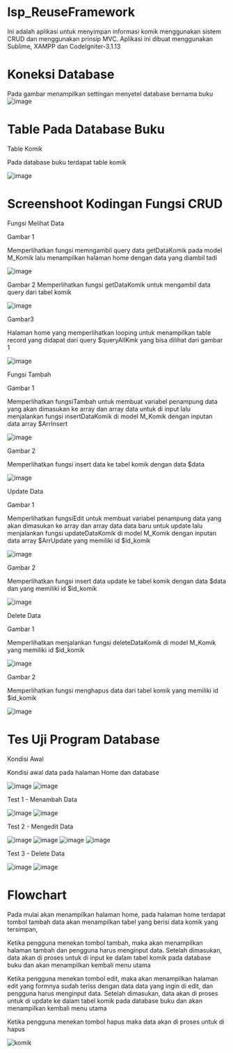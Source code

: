 # lsp_ReuseFramework
Ini adalah aplikasi untuk menyimpan informasi komik menggunakan sistem CRUD dan menggunakan prinsip MVC. Aplikasi ini dibuat menggunakan Sublime, XAMPP dan CodeIgniter-3.1.13

# Koneksi Database
Pada gambar menampilkan settingan menyetel database bernama buku
![image](https://user-images.githubusercontent.com/76039896/176997732-fd5eff46-dd0f-4a2e-b897-db57d7c9bdcd.png)

# Table Pada Database Buku
Table Komik

Pada database buku terdapat table komik

![image](https://user-images.githubusercontent.com/76039896/176997746-f1c21065-b5b2-437b-a21c-f50f205adbfc.png)

# Screenshoot Kodingan Fungsi CRUD

Fungsi Melihat Data

Gambar 1

Memperlihatkan fungsi memngambil query data getDataKomik pada model M_Komik lalu menampilkan halaman home dengan data yang diambil tadi

![image](https://user-images.githubusercontent.com/76039896/176997777-325b866a-636b-458a-bc08-371ca384906d.png)

Gambar 2
Memperlihatkan fungsi getDataKomik untuk mengambil data query dari tabel komik

![image](https://user-images.githubusercontent.com/76039896/176998023-cca56981-33ee-47e1-afab-159bf7168da9.png)

Gambar3

Halaman home yang memperlihatkan looping untuk menampilkan table record yang didapat dari query $queryAllKmk yang bisa dilihat dari gambar 1

![image](https://user-images.githubusercontent.com/76039896/176997778-658c2179-1c7f-4602-8588-cb8ec781127d.png)

Fungsi Tambah

Gambar 1

Memperlihatkan fungsiTambah untuk membuat variabel penampung  data yang akan dimasukan ke array dan array data untuk di input lalu menjalankan fungsi insertDataKomik di model M_Komik dengan inputan data array $ArrInsert	

![image](https://user-images.githubusercontent.com/76039896/176997787-ca2e1c78-ca62-4c3e-912e-e84bfba130f3.png)

Gambar 2

Memperlihatkan fungsi insert data ke tabel komik dengan data $data

![image](https://user-images.githubusercontent.com/76039896/176997789-174372b5-8e26-4882-8c7c-aa81360d82f0.png)

Update Data


Gambar 1

Memperlihatkan fungsiEdit untuk membuat	variabel penampung  data yang akan dimasukan ke array dan array data data baru untuk update lalu menjalankan fungsi updateDataKomik di model M_Komik dengan inputan data array $ArrUpdate yang memiliki id $id_komik

![image](https://user-images.githubusercontent.com/76039896/176997792-86a5ca83-1a50-4531-ab22-a5a3688d013b.png)

Gambar 2

Memperlihatkan fungsi insert data update ke tabel komik dengan data $data dan yang memiliki id $id_komik

![image](https://user-images.githubusercontent.com/76039896/176997797-c21cd13e-620b-4558-9788-f5b07dc5b57f.png)

Delete Data

Gambar 1

Memperlihatkan menjalankan fungsi deleteDataKomik di model M_Komik yang memiliki id $id_komik

![image](https://user-images.githubusercontent.com/76039896/176997805-dd3a7362-c334-406d-9612-b75052b8ed12.png)

Gambar 2

Memperlihatkan fungsi menghapus data dari tabel komik yang memiliki id $id_komik

![image](https://user-images.githubusercontent.com/76039896/176997806-9a54611a-43a4-4a99-91fa-2307a043c8cd.png)

# Tes Uji Program Database

Kondisi Awal

Kondisi awal data pada halaman Home dan database

![image](https://user-images.githubusercontent.com/76039896/176997859-c4b183e5-4292-4ed0-9e37-92e77adb9afc.png)
![image](https://user-images.githubusercontent.com/76039896/176997819-0bd672c5-df20-4e32-a243-be097b94fd37.png)

Test 1 - Menambah Data

![image](https://user-images.githubusercontent.com/76039896/176998491-c640e029-4e27-4ab0-90f0-8a6d02e47374.png)
![image](https://user-images.githubusercontent.com/76039896/176998496-ecbc9aa1-7b3a-4f42-baad-22315bdf2e6c.png)

Test 2 - Mengedit Data

![image](https://user-images.githubusercontent.com/76039896/176998501-46f4b282-70d6-4606-96dd-0cf902e7a3d9.png)
![image](https://user-images.githubusercontent.com/76039896/176998507-eed45fb2-cc16-47c2-ae38-0caec76e3be9.png)
![image](https://user-images.githubusercontent.com/76039896/176998510-eed493ac-99b7-4d49-896e-7c8293cc1f54.png)
![image](https://user-images.githubusercontent.com/76039896/176998532-a38b5e91-c5fd-4207-b96b-e58706ca8a49.png)

Test 3 - Delete Data

![image](https://user-images.githubusercontent.com/76039896/176998616-dbe548bf-e243-4c28-b43c-046b439f7c7e.png)
![image](https://user-images.githubusercontent.com/76039896/176998644-8a6771a3-2db7-42e6-80a2-37442bd077a4.png)

# Flowchart

Pada mulai akan menampilkan halaman home, pada halaman home terdapat tombol tambah data akan menampilkan tabel yang berisi data komik yang tersimpan,

Ketika pengguna menekan tombol tambah, maka akan menampilkan halaman tambah dan pengguna harus menginput data. Setelah dimasukan, data akan di proses untuk di input ke dalam tabel komik pada database buku dan akan menampilkan kembali menu utama

Ketika pengguna menekan tombol edit, maka akan menampilkan halaman edit yang formnya sudah teriss dengan data data yang ingin di edit, dan pengguna harus menginput data. Setelah dimasukan, data akan di proses untuk di update ke dalam tabel komik pada database buku dan akan menampilkan kembali menu utama

Ketika pengguna menekan tombol hapus maka data akan di proses untuk di hapus

![komik](https://user-images.githubusercontent.com/76039896/176999273-1e2c5320-a963-4491-974d-4f6f30c15c5d.png)




